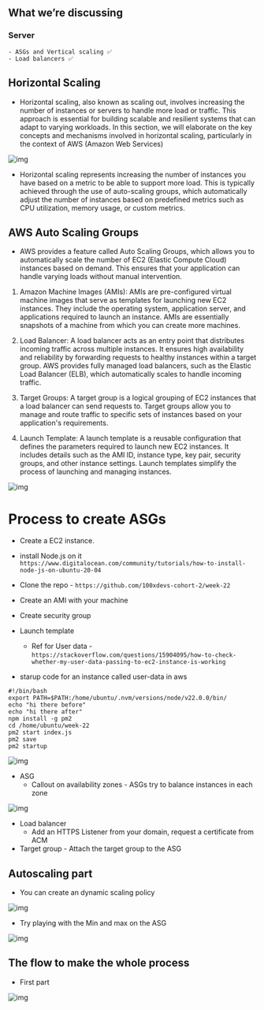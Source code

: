 ## What we’re discussing

### Server

    - ASGs and Vertical scaling ✅
    - Load balancers ✅

## Horizontal Scaling

- Horizontal scaling, also known as scaling out, involves increasing the number of instances or servers to handle more load or traffic. This approach is essential for building scalable and resilient systems that can adapt to varying workloads. In this section, we will elaborate on the key concepts and mechanisms involved in horizontal scaling, particularly in the context of AWS (Amazon Web Services)

![img](./images/one.webp)

- Horizontal scaling represents increasing the number of instances you have based on a metric to be able to support more load. This is typically achieved through the use of auto-scaling groups, which automatically adjust the number of instances based on predefined metrics such as CPU utilization, memory usage, or custom metrics.

## AWS Auto Scaling Groups

- AWS provides a feature called Auto Scaling Groups, which allows you to automatically scale the number of EC2 (Elastic Compute Cloud) instances based on demand. This ensures that your application can handle varying loads without manual intervention.

1. Amazon Machine Images (AMIs): AMIs are pre-configured virtual machine images that serve as templates for launching new EC2 instances. They include the operating system, application server, and applications required to launch an instance. AMIs are essentially snapshots of a machine from which you can create more machines.

2. Load Balancer: A load balancer acts as an entry point that distributes incoming traffic across multiple instances. It ensures high availability and reliability by forwarding requests to healthy instances within a target group. AWS provides fully managed load balancers, such as the Elastic Load Balancer (ELB), which automatically scales to handle incoming traffic.

3. Target Groups: A target group is a logical grouping of EC2 instances that a load balancer can send requests to. Target groups allow you to manage and route traffic to specific sets of instances based on your application's requirements.

4. Launch Template: A launch template is a reusable configuration that defines the parameters required to launch new EC2 instances. It includes details such as the AMI ID, instance type, key pair, security groups, and other instance settings. Launch templates simplify the process of launching and managing instances.

![img](./images/two.webp)

# Process to create ASGs

- Create a EC2 instance.
- install Node.js on it `https://www.digitalocean.com/community/tutorials/how-to-install-node-js-on-ubuntu-20-04`
- Clone the repo - `https://github.com/100xdevs-cohort-2/week-22`
- Create an AMI with your machine
- Create security group
- Launch template

  - Ref for User data - `https://stackoverflow.com/questions/15904095/how-to-check-whether-my-user-data-passing-to-ec2-instance-is-working`

- starup code for an instance called user-data in aws

```
#!/bin/bash
export PATH=$PATH:/home/ubuntu/.nvm/versions/node/v22.0.0/bin/
echo "hi there before"
echo "hi there after"
npm install -g pm2
cd /home/ubuntu/week-22
pm2 start index.js
pm2 save
pm2 startup
```

![img](./images/three.webp)

- ASG
  - Callout on availability zones - ASGs try to balance instances in each zone

![img](./images/four.webp)

- Load balancer
  - Add an HTTPS Listener from your domain, request a certificate from ACM
- Target group - Attach the target group to the ASG

## Autoscaling part

- You can create an dynamic scaling policy

![img](./images/five.webp)

- Try playing with the Min and max on the ASG

![img](./images/six.webp)

## The flow to make the whole process

- First part

![img](./images/seven.png)
